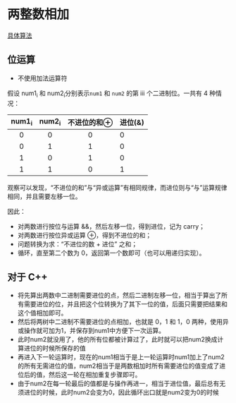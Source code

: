 # 两整数相加
[具体算法](../2023/08/Q2235.cpp)
## 位运算
- 不使用加法运算符

假设 num1<sub>i</sub> 和 num2<sub>i</sub>分别表示`num1` 和 `num2` 的第 iii 个二进制位。一共有 4 种情况：
​

| num1<sub>i</sub> | num2<sub>i</sub> | 不进位的和⊕ | 进位(&) |
| :--------------: | :--------------: | :---------: | ------- |
|        0         |        0         |      0      | 0       |
|        0         |        1         |      1      | 0       |
|        1         |        0         |      1      | 0       |
|        1         |        1         |      0      | 1       |

观察可以发现，“不进位的和”与“异或运算”有相同规律，而进位则与“与”运算规律相同，并且需要左移一位。

因此：

- 对两数进行按位与运算 &&，然后左移一位，得到进位，记为 carry；
- 对两数进行按位异或运算 ⊕，得到不进位的和；
- 问题转换为求：“不进位的数 + 进位” 之和；
- 循环，直至第二个数为 0，返回第一个数即可（也可以用递归实现）。



## 对于 C++

- 将先算出两数中二进制需要进位的点，然后二进制左移一位，相当于算出了所有需要进位的位，并且把这个位转换为了其下一位的值，后面只需要把结果和这个值相加即可。
- 然后将两树中二进制不需要进位的点相加，也就是 0，1 和 1，0 两种，使用异或操作就可加为1，并保存到num1中方便下一次运算。
- 此时num2就没用了，他的所有位都被计算过了，此时就可以把num2换成计算进位的时候所保存的值
- 再进入下一轮运算时，现在的num1相当于是上一轮运算时num1加上了num2的所有无需进位的值，num2相当于是两数相加时所有需要进位的值变成了进位后的值，然后这一轮在相加重复步骤即可。
- 由于num2在每一轮最后的值都是与操作再进一，相当于进位值，最后总有无须进位的时候，此时num2会变为0，因此循环出口就是num2变为0的时候